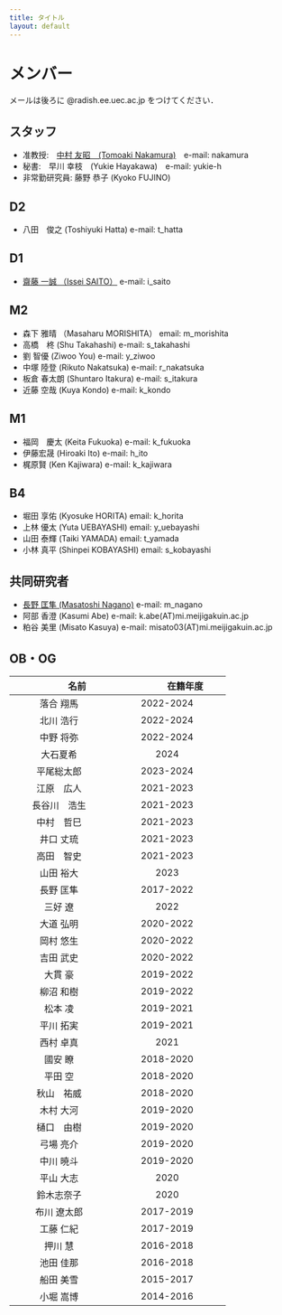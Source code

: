 ```yaml
---
title: タイトル
layout: default
---
```


# メンバー
メールは後ろに @radish.ee.uec.ac.jp をつけてください．

## スタッフ
- 准教授:　[中村 友昭　(Tomoaki Nakamura)](nakamura.md)　e-mail: nakamura
- 秘書:　早川 幸枝　(Yukie Hayakawa)　e-mail: yukie-h
- 非常勤研究員: 藤野 恭子 (Kyoko FUJINO)

## D2
- 八田　俊之 (Toshiyuki Hatta) e-mail: t_hatta

## D1
- [齋藤 一誠 （Issei SAITO）](https://issei09.github.io/i.sai10.github.io/) e-mail: i_saito

## M2
- 森下 雅晴 （Masaharu MORISHITA） email: m_morishita
- 高橋　柊 (Shu Takahashi) e-mail: s_takahashi
- 劉 智優 (Ziwoo You) e-mail: y_ziwoo
- 中塚 陸登 (Rikuto Nakatsuka) e-mail: r_nakatsuka
- 板倉 春太朗 (Shuntaro Itakura) e-mail: s_itakura
- 近藤 空哉 (Kuya Kondo) e-mail: k_kondo

## M1
- 福岡　慶太 (Keita Fukuoka) e-mail: k_fukuoka
- 伊藤宏晟 (Hiroaki Ito) e-mail: h_ito
- 梶原賢 (Ken Kajiwara) e-mail: k_kajiwara

## B4
- 堀田 享佑 (Kyosuke HORITA) email: k_horita
- 上林 優太 (Yuta UEBAYASHI) email: y_uebayashi
- 山田 泰輝 (Taiki YAMADA) email: t_yamada
- 小林 真平 (Shinpei KOBAYASHI) email: s_kobayashi

## 共同研究者
- [長野 匡隼 (Masatoshi Nagano)](https://sites.google.com/view/nagano-lab/profile) e-mail: m_nagano
- 阿部 香澄 (Kasumi Abe) e-mail: k.abe(AT)mi.meijigakuin.ac.jp
- 粕谷 美里 (Misato Kasuya) e-mail: misato03(AT)mi.meijigakuin.ac.jp

## OB・OG

|　　　　名前　　　　|　　　　在籍年度　　　　|
|:------:|:-------:|
|落合 翔馬|2022-2024|
|北川 浩行|2022-2024|
|中野 将弥|2022-2024|
|大石夏希|2024|
|平尾総太郎|2023-2024|
|江原　広人|2021-2023|
|長谷川　浩生|2021-2023|
|中村　哲巳|2021-2023|
|井口 丈琉|2021-2023|
|高田　智史|2021-2023|
|山田 裕大|2023|
|長野 匡隼|2017-2022|
|三好 遼|2022|
|大道 弘明|2020-2022|
|岡村 悠生|2020-2022|
|吉田 武史|2020-2022|
|大貫 豪|2019-2022|
|柳沼 和樹|2019-2022|
|松本 凌|2019-2021|
|平川 拓実|2019-2021|
|西村 卓真|2021|
|國安 瞭|2018-2020|
|平田 空|2018-2020|
|秋山　祐威|2018-2020|
|木村 大河|2019-2020|
|樋口　由樹|2019-2020|
|弓場 亮介|2019-2020|
|中川 暁斗|2019-2020|
|平山 大志|2020|
|鈴木志奈子|2020|
|布川 遼太郎|2017-2019|
|工藤 仁紀|2017-2019|
|押川 慧|2016-2018|
|池田 佳那|2016-2018|
|船田 美雪|2015-2017|
|小堀 嵩博|2014-2016|

